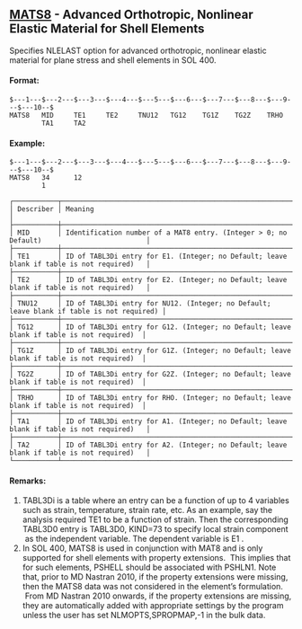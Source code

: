 ## [MATS8](https://nexus.hexagon.com/documentationcenter/bundle/MSC_Nastran_2022.4/page/Nastran_Combined_Book/qrg/bulkno/TOC.MATS8.xhtml) - Advanced Orthotropic, Nonlinear Elastic Material for Shell Elements

Specifies NLELAST option for advanced orthotropic, nonlinear elastic material for plane stress and shell elements in SOL 400.

#### Format:

```nastran
$---1---$---2---$---3---$---4---$---5---$---6---$---7---$---8---$---9---$---10--$
MATS8   MID     TE1     TE2     TNU12   TG12    TG1Z    TG2Z    TRHO            
        TA1     TA2                                                             
```

#### Example:

```nastran
$---1---$---2---$---3---$---4---$---5---$---6---$---7---$---8---$---9---$---10--$
MATS8   34      12                                                              
        1                                                                       
```

```text
┌───────────┬───────────────────────────────────────────────────────────────────────────────────────────┐
│ Describer │ Meaning                                                                                   │
├───────────┼───────────────────────────────────────────────────────────────────────────────────────────┤
│ MID       │ Identification number of a MAT8 entry. (Integer > 0; no Default)                          │
├───────────┼───────────────────────────────────────────────────────────────────────────────────────────┤
│ TE1       │ ID of TABL3Di entry for E1. (Integer; no Default; leave blank if table is not required)   │
├───────────┼───────────────────────────────────────────────────────────────────────────────────────────┤
│ TE2       │ ID of TABL3Di entry for E2. (Integer; no Default; leave blank if table is not required)   │
├───────────┼───────────────────────────────────────────────────────────────────────────────────────────┤
│ TNU12     │ ID of TABL3Di entry for NU12. (Integer; no Default; leave blank if table is not required) │
├───────────┼───────────────────────────────────────────────────────────────────────────────────────────┤
│ TG12      │ ID of TABL3Di entry for G12. (Integer; no Default; leave blank if table is not required)  │
├───────────┼───────────────────────────────────────────────────────────────────────────────────────────┤
│ TG1Z      │ ID of TABL3Di entry for G1Z. (Integer; no Default; leave blank if table is not required)  │
├───────────┼───────────────────────────────────────────────────────────────────────────────────────────┤
│ TG2Z      │ ID of TABL3Di entry for G2Z. (Integer; no Default; leave blank if table is not required)  │
├───────────┼───────────────────────────────────────────────────────────────────────────────────────────┤
│ TRHO      │ ID of TABL3Di entry for RHO. (Integer; no Default; leave blank if table is not required)  │
├───────────┼───────────────────────────────────────────────────────────────────────────────────────────┤
│ TA1       │ ID of TABL3Di entry for A1. (Integer; no Default; leave blank if table is not required)   │
├───────────┼───────────────────────────────────────────────────────────────────────────────────────────┤
│ TA2       │ ID of TABL3Di entry for A2. (Integer; no Default; leave blank if table is not required)   │
└───────────┴───────────────────────────────────────────────────────────────────────────────────────────┘
```

#### Remarks:

1. TABL3Di is a table where an entry can be a function of up to 4 variables such as strain, temperature, strain rate, etc. As an example, say the analysis required TE1 to be a function of strain. Then the corresponding TABL3D0 entry is TABL3D0, KIND=73 to specify  local strain component  as the independent variable. The dependent variable is  E1 .
2. In SOL 400, MATS8 is used in conjunction with MAT8 and is only supported for shell elements with property extensions.  This implies that for such elements, PSHELL should be associated with PSHLN1. Note that, prior to MD Nastran 2010, if the property extensions were missing, then the MATS8 data was not considered in the element’s formulation.  From MD Nastran 2010 onwards, if the property extensions are missing, they are automatically added with appropriate settings by the program unless the user has set NLMOPTS,SPROPMAP,-1 in the bulk data.
